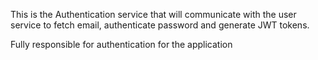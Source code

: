 This is the Authentication service that will communicate with the user service
to fetch email, authenticate password and generate JWT tokens.

Fully responsible for authentication for the application
